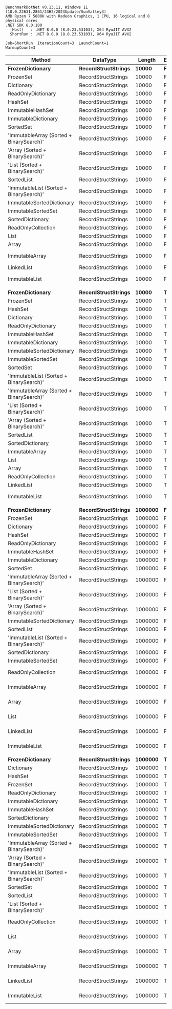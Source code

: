 ```

BenchmarkDotNet v0.13.11, Windows 11 (10.0.22631.2861/23H2/2023Update/SunValley3)
AMD Ryzen 7 5800H with Radeon Graphics, 1 CPU, 16 logical and 8 physical cores
.NET SDK 8.0.100
  [Host]   : .NET 8.0.0 (8.0.23.53103), X64 RyuJIT AVX2
  ShortRun : .NET 8.0.0 (8.0.23.53103), X64 RyuJIT AVX2

Job=ShortRun  IterationCount=3  LaunchCount=1  
WarmupCount=3  

```
| Method                                   | DataType            | Length  | Existed | Mean             | Error             | StdDev         | Allocated |
|----------------------------------------- |-------------------- |-------- |-------- |-----------------:|------------------:|---------------:|----------:|
| **FrozenDictionary**                         | **RecordStructStrings** | **10000**   | **False**   |         **21.60 ns** |          **2.119 ns** |       **0.116 ns** |         **-** |
| FrozenSet                                | RecordStructStrings | 10000   | False   |         21.74 ns |          0.130 ns |       0.007 ns |         - |
| Dictionary                               | RecordStructStrings | 10000   | False   |         22.33 ns |          2.043 ns |       0.112 ns |         - |
| ReadOnlyDictionary                       | RecordStructStrings | 10000   | False   |         24.19 ns |          3.243 ns |       0.178 ns |         - |
| HashSet                                  | RecordStructStrings | 10000   | False   |         24.51 ns |          0.419 ns |       0.023 ns |         - |
| ImmutableHashSet                         | RecordStructStrings | 10000   | False   |         28.92 ns |          0.524 ns |       0.029 ns |         - |
| ImmutableDictionary                      | RecordStructStrings | 10000   | False   |         32.79 ns |          2.973 ns |       0.163 ns |         - |
| SortedSet                                | RecordStructStrings | 10000   | False   |        382.53 ns |         14.169 ns |       0.777 ns |         - |
| &#39;ImmutableArray (Sorted + BinarySearch)&#39; | RecordStructStrings | 10000   | False   |        391.08 ns |        151.770 ns |       8.319 ns |         - |
| &#39;Array (Sorted + BinarySearch)&#39;          | RecordStructStrings | 10000   | False   |        394.51 ns |         63.457 ns |       3.478 ns |         - |
| &#39;List (Sorted + BinarySearch)&#39;           | RecordStructStrings | 10000   | False   |        397.73 ns |         18.543 ns |       1.016 ns |         - |
| SortedList                               | RecordStructStrings | 10000   | False   |        400.66 ns |         39.484 ns |       2.164 ns |      40 B |
| &#39;ImmutableList (Sorted + BinarySearch)&#39;  | RecordStructStrings | 10000   | False   |        408.25 ns |          6.565 ns |       0.360 ns |         - |
| ImmutableSortedDictionary                | RecordStructStrings | 10000   | False   |        409.67 ns |          2.758 ns |       0.151 ns |         - |
| ImmutableSortedSet                       | RecordStructStrings | 10000   | False   |        412.74 ns |         56.090 ns |       3.074 ns |         - |
| SortedDictionary                         | RecordStructStrings | 10000   | False   |        423.23 ns |         38.262 ns |       2.097 ns |      40 B |
| ReadOnlyCollection                       | RecordStructStrings | 10000   | False   |     23,688.19 ns |      7,092.085 ns |     388.741 ns |         - |
| List                                     | RecordStructStrings | 10000   | False   |     24,136.84 ns |      5,145.209 ns |     282.026 ns |         - |
| Array                                    | RecordStructStrings | 10000   | False   |     26,200.49 ns |     13,029.083 ns |     714.168 ns |         - |
| ImmutableArray                           | RecordStructStrings | 10000   | False   |     26,412.08 ns |     27,879.532 ns |   1,528.171 ns |         - |
| LinkedList                               | RecordStructStrings | 10000   | False   |     26,457.93 ns |      3,747.818 ns |     205.431 ns |         - |
| ImmutableList                            | RecordStructStrings | 10000   | False   |    116,258.27 ns |     67,390.867 ns |   3,693.921 ns |         - |
|                                          |                     |         |         |                  |                   |                |           |
| **FrozenDictionary**                         | **RecordStructStrings** | **10000**   | **True**    |         **23.14 ns** |          **1.087 ns** |       **0.060 ns** |         **-** |
| FrozenSet                                | RecordStructStrings | 10000   | True    |         24.03 ns |          2.902 ns |       0.159 ns |         - |
| HashSet                                  | RecordStructStrings | 10000   | True    |         24.41 ns |          0.611 ns |       0.033 ns |         - |
| Dictionary                               | RecordStructStrings | 10000   | True    |         24.47 ns |          1.848 ns |       0.101 ns |         - |
| ReadOnlyDictionary                       | RecordStructStrings | 10000   | True    |         26.34 ns |          0.756 ns |       0.041 ns |         - |
| ImmutableHashSet                         | RecordStructStrings | 10000   | True    |         30.17 ns |          2.338 ns |       0.128 ns |         - |
| ImmutableDictionary                      | RecordStructStrings | 10000   | True    |         33.30 ns |          0.245 ns |       0.013 ns |         - |
| ImmutableSortedDictionary                | RecordStructStrings | 10000   | True    |        329.49 ns |         15.530 ns |       0.851 ns |         - |
| ImmutableSortedSet                       | RecordStructStrings | 10000   | True    |        333.13 ns |         88.855 ns |       4.870 ns |         - |
| SortedSet                                | RecordStructStrings | 10000   | True    |        337.86 ns |         37.443 ns |       2.052 ns |         - |
| &#39;ImmutableList (Sorted + BinarySearch)&#39;  | RecordStructStrings | 10000   | True    |        340.02 ns |         76.093 ns |       4.171 ns |         - |
| &#39;ImmutableArray (Sorted + BinarySearch)&#39; | RecordStructStrings | 10000   | True    |        349.03 ns |         34.986 ns |       1.918 ns |         - |
| &#39;List (Sorted + BinarySearch)&#39;           | RecordStructStrings | 10000   | True    |        350.77 ns |          3.781 ns |       0.207 ns |         - |
| &#39;Array (Sorted + BinarySearch)&#39;          | RecordStructStrings | 10000   | True    |        352.55 ns |         21.362 ns |       1.171 ns |         - |
| SortedList                               | RecordStructStrings | 10000   | True    |        358.42 ns |         21.242 ns |       1.164 ns |      40 B |
| SortedDictionary                         | RecordStructStrings | 10000   | True    |        359.58 ns |         52.234 ns |       2.863 ns |      40 B |
| ImmutableArray                           | RecordStructStrings | 10000   | True    |     10,023.04 ns |      3,065.372 ns |     168.023 ns |         - |
| List                                     | RecordStructStrings | 10000   | True    |     10,153.92 ns |      2,323.432 ns |     127.355 ns |         - |
| Array                                    | RecordStructStrings | 10000   | True    |     10,768.02 ns |      1,927.372 ns |     105.646 ns |         - |
| ReadOnlyCollection                       | RecordStructStrings | 10000   | True    |     10,893.45 ns |      2,335.048 ns |     127.992 ns |         - |
| LinkedList                               | RecordStructStrings | 10000   | True    |     11,745.09 ns |        669.630 ns |      36.705 ns |         - |
| ImmutableList                            | RecordStructStrings | 10000   | True    |     43,287.40 ns |     19,678.029 ns |   1,078.619 ns |         - |
|                                          |                     |         |         |                  |                   |                |           |
| **FrozenDictionary**                         | **RecordStructStrings** | **1000000** | **False**   |         **22.44 ns** |          **2.083 ns** |       **0.114 ns** |         **-** |
| FrozenSet                                | RecordStructStrings | 1000000 | False   |         22.46 ns |          2.595 ns |       0.142 ns |         - |
| Dictionary                               | RecordStructStrings | 1000000 | False   |         23.33 ns |          1.857 ns |       0.102 ns |         - |
| HashSet                                  | RecordStructStrings | 1000000 | False   |         24.36 ns |          1.054 ns |       0.058 ns |         - |
| ReadOnlyDictionary                       | RecordStructStrings | 1000000 | False   |         24.67 ns |          1.430 ns |       0.078 ns |         - |
| ImmutableHashSet                         | RecordStructStrings | 1000000 | False   |         58.69 ns |          3.459 ns |       0.190 ns |         - |
| ImmutableDictionary                      | RecordStructStrings | 1000000 | False   |         59.11 ns |         12.512 ns |       0.686 ns |         - |
| SortedSet                                | RecordStructStrings | 1000000 | False   |        618.58 ns |         73.690 ns |       4.039 ns |         - |
| &#39;ImmutableArray (Sorted + BinarySearch)&#39; | RecordStructStrings | 1000000 | False   |        627.77 ns |         28.643 ns |       1.570 ns |         - |
| &#39;List (Sorted + BinarySearch)&#39;           | RecordStructStrings | 1000000 | False   |        632.09 ns |         49.970 ns |       2.739 ns |         - |
| &#39;Array (Sorted + BinarySearch)&#39;          | RecordStructStrings | 1000000 | False   |        634.89 ns |         68.514 ns |       3.755 ns |         - |
| ImmutableSortedDictionary                | RecordStructStrings | 1000000 | False   |        662.68 ns |         42.566 ns |       2.333 ns |         - |
| SortedList                               | RecordStructStrings | 1000000 | False   |        664.99 ns |         34.747 ns |       1.905 ns |      40 B |
| &#39;ImmutableList (Sorted + BinarySearch)&#39;  | RecordStructStrings | 1000000 | False   |        665.42 ns |        118.566 ns |       6.499 ns |         - |
| SortedDictionary                         | RecordStructStrings | 1000000 | False   |        666.87 ns |        120.539 ns |       6.607 ns |      40 B |
| ImmutableSortedSet                       | RecordStructStrings | 1000000 | False   |        688.77 ns |        348.631 ns |      19.110 ns |         - |
| ReadOnlyCollection                       | RecordStructStrings | 1000000 | False   |  6,107,904.76 ns |    377,885.726 ns |  20,713.192 ns |       9 B |
| ImmutableArray                           | RecordStructStrings | 1000000 | False   |  6,192,821.83 ns |  1,065,613.457 ns |  58,409.869 ns |       9 B |
| Array                                    | RecordStructStrings | 1000000 | False   |  6,304,925.40 ns |    394,293.563 ns |  21,612.561 ns |       9 B |
| List                                     | RecordStructStrings | 1000000 | False   |  6,313,763.10 ns |    932,277.674 ns |  51,101.285 ns |       9 B |
| LinkedList                               | RecordStructStrings | 1000000 | False   |  6,987,311.90 ns |  1,320,436.027 ns |  72,377.554 ns |       9 B |
| ImmutableList                            | RecordStructStrings | 1000000 | False   | 46,129,208.33 ns |  1,402,866.824 ns |  76,895.864 ns |      61 B |
|                                          |                     |         |         |                  |                   |                |           |
| **FrozenDictionary**                         | **RecordStructStrings** | **1000000** | **True**    |         **25.37 ns** |          **0.353 ns** |       **0.019 ns** |         **-** |
| Dictionary                               | RecordStructStrings | 1000000 | True    |         25.96 ns |          0.798 ns |       0.044 ns |         - |
| HashSet                                  | RecordStructStrings | 1000000 | True    |         26.32 ns |          1.219 ns |       0.067 ns |         - |
| FrozenSet                                | RecordStructStrings | 1000000 | True    |         26.56 ns |          4.923 ns |       0.270 ns |         - |
| ReadOnlyDictionary                       | RecordStructStrings | 1000000 | True    |         28.56 ns |          1.238 ns |       0.068 ns |         - |
| ImmutableDictionary                      | RecordStructStrings | 1000000 | True    |         53.27 ns |          1.826 ns |       0.100 ns |         - |
| ImmutableHashSet                         | RecordStructStrings | 1000000 | True    |         54.84 ns |          5.264 ns |       0.289 ns |         - |
| SortedDictionary                         | RecordStructStrings | 1000000 | True    |        547.27 ns |         35.832 ns |       1.964 ns |      40 B |
| ImmutableSortedDictionary                | RecordStructStrings | 1000000 | True    |        552.22 ns |         76.439 ns |       4.190 ns |         - |
| ImmutableSortedSet                       | RecordStructStrings | 1000000 | True    |        554.41 ns |         30.816 ns |       1.689 ns |         - |
| &#39;ImmutableArray (Sorted + BinarySearch)&#39; | RecordStructStrings | 1000000 | True    |        558.71 ns |         40.890 ns |       2.241 ns |         - |
| &#39;Array (Sorted + BinarySearch)&#39;          | RecordStructStrings | 1000000 | True    |        565.38 ns |        293.350 ns |      16.080 ns |         - |
| &#39;ImmutableList (Sorted + BinarySearch)&#39;  | RecordStructStrings | 1000000 | True    |        572.92 ns |         23.367 ns |       1.281 ns |         - |
| SortedSet                                | RecordStructStrings | 1000000 | True    |        581.01 ns |         69.202 ns |       3.793 ns |         - |
| SortedList                               | RecordStructStrings | 1000000 | True    |        593.75 ns |         81.008 ns |       4.440 ns |      40 B |
| &#39;List (Sorted + BinarySearch)&#39;           | RecordStructStrings | 1000000 | True    |        600.57 ns |         56.209 ns |       3.081 ns |         - |
| ReadOnlyCollection                       | RecordStructStrings | 1000000 | True    |  1,963,115.93 ns |    100,263.290 ns |   5,495.769 ns |       2 B |
| List                                     | RecordStructStrings | 1000000 | True    |  1,973,972.87 ns |     51,705.746 ns |   2,834.166 ns |       2 B |
| Array                                    | RecordStructStrings | 1000000 | True    |  1,995,079.51 ns |    236,542.284 ns |  12,965.681 ns |       2 B |
| ImmutableArray                           | RecordStructStrings | 1000000 | True    |  2,050,006.68 ns |    794,448.374 ns |  43,546.396 ns |       2 B |
| LinkedList                               | RecordStructStrings | 1000000 | True    |  2,198,941.75 ns |    966,263.534 ns |  52,964.165 ns |       1 B |
| ImmutableList                            | RecordStructStrings | 1000000 | True    | 15,400,626.85 ns | 15,092,427.185 ns | 827,266.861 ns |      20 B |
